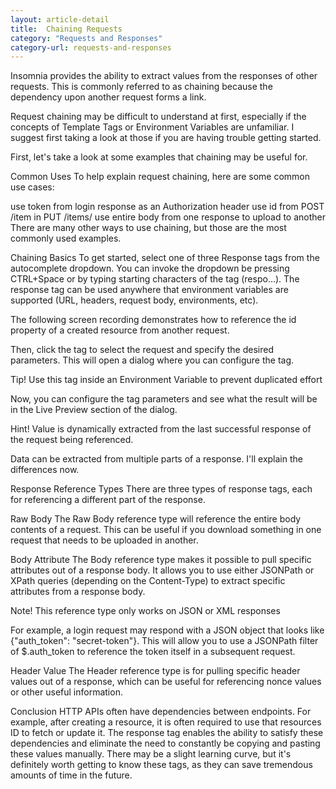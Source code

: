 ```yaml
---
layout: article-detail
title:  Chaining Requests
category: "Requests and Responses"
category-url: requests-and-responses
---
```


Insomnia provides the ability to extract values from the responses of other requests. This is commonly referred to as chaining because the dependency upon another request forms a link.

Request chaining may be difficult to understand at first, especially if the concepts of Template Tags or Environment Variables are unfamiliar. I suggest first taking a look at those if you are having trouble getting started.

First, let's take a look at some examples that chaining may be useful for.

Common Uses
To help explain request chaining, here are some common use cases:

use token from login response as an Authorization header
use id from POST /item in PUT /items/<id>
use entire body from one response to upload to another
There are many other ways to use chaining, but those are the most commonly used examples.

Chaining Basics
To get started, select one of three Response tags from the autocomplete dropdown. You can invoke the dropdown be pressing CTRL+Space or by typing starting characters of the tag (respo...). The response tag can be used anywhere that environment variables are supported (URL, headers, request body, environments, etc).

The following screen recording demonstrates how to reference the id property of a created resource from another request.



Then, click the tag to select the request and specify the desired parameters. This will open a dialog where you can configure the tag.

Tip! Use this tag inside an Environment Variable to prevent duplicated effort

Now, you can configure the tag parameters and see what the result will be in the Live Preview section of the dialog.

Hint! Value is dynamically extracted from the last successful response of the request being referenced.

Data can be extracted from multiple parts of a response. I'll explain the differences now.

Response Reference Types
There are three types of response tags, each for referencing a different part of the response.

Raw Body
The Raw Body reference type will reference the entire body contents of a request. This can be useful if you download something in one request that needs to be uploaded in another.

Body Attribute
The Body reference type makes it possible to pull specific attributes out of a response body. It allows you to use either JSONPath or XPath queries (depending on the Content-Type) to extract specific attributes from a response body.

Note! This reference type only works on JSON or XML responses

For example, a login request may respond with a JSON object that looks like {"auth_token": "secret-token"}. This will allow you to use a JSONPath filter of $.auth_token to reference the token itself in a subsequent request.

Header Value
The Header reference type is for pulling specific header values out of a response, which can be useful for referencing nonce values or other useful information.

Conclusion
HTTP APIs often have dependencies between endpoints. For example, after creating a resource, it is often required to use that resources ID to fetch or update it. The response tag enables the ability to satisfy these dependencies and eliminate the need to constantly be copying and pasting these values manually. There may be a slight learning curve, but it's definitely worth getting to know these tags, as they can save tremendous amounts of time in the future.

